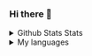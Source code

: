 ### Hi there 👋

<details>
  <summary>Github Stats Stats</summary> 
  <a href="https://github.com/Hladenz">
  <img align="center" src="https://github-readme-stats.vercel.app/api?username=Hladenz&show_icons=true&count_private=true&include_all_commits=true&theme=chartreuse-dark" alt="NightZan999's github stats" />
</a>
</details>
<details>
    <summary>My languages</summary>
    <img align="center" src="https://github-readme-stats.vercel.app/api/top-langs/?username=Hladenz&layout=compact&theme=chartreuse-dark" />
</details>
